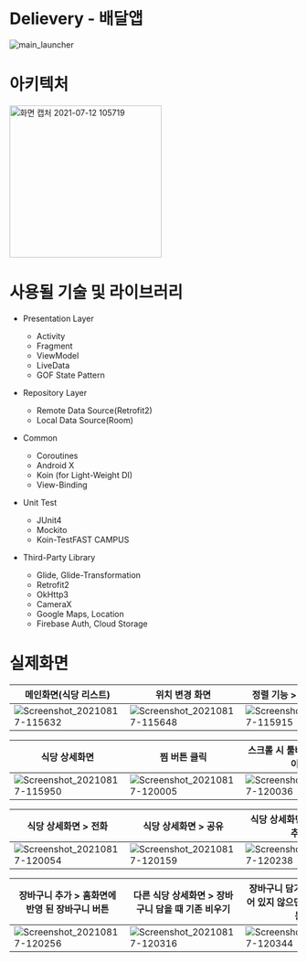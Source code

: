 # Delievery - 배달앱
![main_launcher](https://user-images.githubusercontent.com/38930501/128635946-7e9f5c9a-c97f-447c-8cfd-11f497fb95fc.png)

# 아키텍처

 <img width="266" alt="화면 캡처 2021-07-12 105719" src="https://user-images.githubusercontent.com/38930501/125222021-2aa89e00-e304-11eb-9352-a4144083fd1a.png">

# 사용될 기술 및 라이브러리
* Presentation Layer
  - Activity
  - Fragment
  - ViewModel
  - LiveData
  - GOF State Pattern

* Repository Layer
  - Remote Data Source(Retrofit2)
  - Local Data Source(Room)

* Common
  - Coroutines
  - Android X
  - Koin (for Light-Weight DI)
  - View-Binding

* Unit Test
  - JUnit4
  - Mockito
  - Koin-TestFAST CAMPUS

* Third-Party Library
  - Glide, Glide-Transformation
  - Retrofit2
  - OkHttp3
  - CameraX
  - Google Maps, Location
  - Firebase Auth, Cloud Storage




# 실제화면

|메인화면(식당 리스트)|위치 변경 화면|정렬 기능 > 별점 높은 순|
|---|---|---|
|![Screenshot_20210817-115632](https://user-images.githubusercontent.com/38930501/129658036-916671cd-0807-48d2-983f-e92a889ca84b.png)|![Screenshot_20210817-115648](https://user-images.githubusercontent.com/38930501/129658058-3373917c-661f-4026-9fec-94d22b9a2489.png)|![Screenshot_20210817-115915](https://user-images.githubusercontent.com/38930501/129658095-7aa2f9dc-d5ea-4b1f-91ef-fd45cde057bb.png)|

|식당 상세화면|찜 버튼 클릭| 스크롤 시 툴바 제목 애니메이션|
|---|---|---|
|![Screenshot_20210817-115950](https://user-images.githubusercontent.com/38930501/129658449-dd2b47e2-9141-478c-9e09-01af88513159.png)|![Screenshot_20210817-120005](https://user-images.githubusercontent.com/38930501/129658458-46f823bf-3613-4c4f-b55f-854a71605f3f.png)|![Screenshot_20210817-120036](https://user-images.githubusercontent.com/38930501/129658535-5d2c15e7-3cc4-4584-9b72-e58d920637de.png)|

|식당 상세화면 > 전화|식당 상세화면 > 공유|식당 상세화면 > 장바구니 추가|
|---|---|---|
|![Screenshot_20210817-120054](https://user-images.githubusercontent.com/38930501/129658876-7d489585-ad8d-4561-a8b0-554aa5489cdb.png)|![Screenshot_20210817-120159](https://user-images.githubusercontent.com/38930501/129658894-0f2ff8e1-ff16-41c3-9757-fb99ea3a3604.png)|![Screenshot_20210817-120238](https://user-images.githubusercontent.com/38930501/129658968-cbbcb15b-83ab-4034-8b26-ff37b95f0777.png)|

|장바구니 추가 > 홈화면에 반영 된 장바구니 버튼|다른 식당 상세화면 > 장바구니 담을 때 기존 비우기|장바구니 담기 > 로그인 되어 있지 않으면 프로필 탭 이동|
|---|---|---|
|![Screenshot_20210817-120256](https://user-images.githubusercontent.com/38930501/129659067-255ce87c-5260-410b-957e-5dba2ad694f0.png)|![Screenshot_20210817-120316](https://user-images.githubusercontent.com/38930501/129659080-6e4bab65-ddef-4ecc-a929-557f344263eb.png)|![Screenshot_20210817-120344](https://user-images.githubusercontent.com/38930501/129659098-1d1a0d7b-f8e1-4f17-bd30-6d84baf894da.png)|
